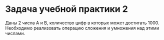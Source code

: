 # Задача учебной практики 2
Даны 2 числа A и B, количество цифр в которых может достигать 1000. Необходимо реализовать операцию сложения и умножения над этими числами.